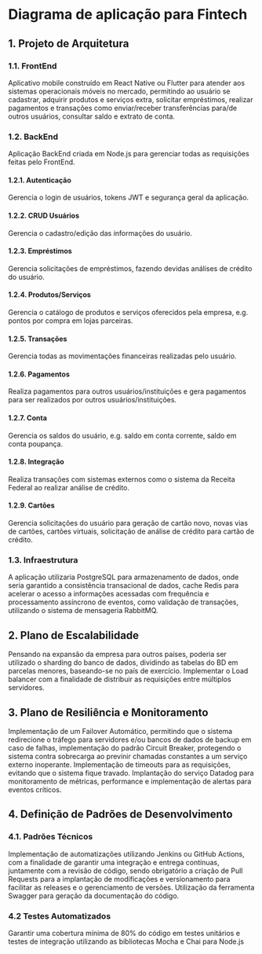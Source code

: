 # Diagrama de aplicação para Fintech


## 1. Projeto de Arquitetura
### 1.1. FrontEnd
Aplicativo mobile construído em React Native ou Flutter para atender aos sistemas operacionais móveis no mercado, permitindo ao usuário se cadastrar, adquirir produtos e serviços extra, solicitar empréstimos, realizar pagamentos e transações como enviar/receber transferências para/de outros usuários, consultar saldo e extrato de conta.

### 1.2. BackEnd
Aplicação BackEnd criada em Node.js para gerenciar todas as requisições feitas pelo FrontEnd.

#### 1.2.1. Autenticação
Gerencia o login de usuários, tokens JWT e segurança geral da aplicação.

#### 1.2.2. CRUD Usuários
Gerencia o cadastro/edição das informações do usuário.

#### 1.2.3. Empréstimos
Gerencia solicitações de empréstimos, fazendo devidas análises de crédito do usuário.

#### 1.2.4. Produtos/Serviços
Gerencia o catálogo de produtos e serviços oferecidos pela empresa, e.g. pontos por compra em lojas parceiras.

#### 1.2.5. Transações
Gerencia todas as movimentações financeiras realizadas pelo usuário.

#### 1.2.6. Pagamentos
Realiza pagamentos para outros usuários/instituições e gera pagamentos para ser realizados por outros usuários/instituições.

#### 1.2.7. Conta
Gerencia os saldos do usuário, e.g. saldo em conta corrente, saldo em conta poupança.

#### 1.2.8. Integração
Realiza transações com sistemas externos como o sistema da Receita Federal ao realizar análise de crédito.

#### 1.2.9. Cartões
Gerencia solicitações do usuário para geração de cartão novo, novas vias de cartões, cartões virtuais, solicitação de análise de crédito para cartão de crédito.

### 1.3. Infraestrutura
A aplicação utilizaria PostgreSQL para armazenamento de dados, onde seria garantido a consistência transacional de dados, cache Redis para acelerar o acesso a informações acessadas com frequência e processamento assíncrono de eventos, como validação de transações, utilizando o sistema de mensageria RabbitMQ.

## 2. Plano de Escalabilidade
Pensando na expansão da empresa para outros países, poderia ser utilizado o sharding do banco de dados, dividindo as tabelas do BD em parcelas menores, baseando-se no país de exercício. Implementar o Load balancer com a finalidade de distribuir as requisições entre múltiplos servidores.

## 3. Plano de Resiliência e Monitoramento
Implementação de um Failover Automático, permitindo que o sistema redirecione o tráfego para servidores e/ou bancos de dados de backup em caso de falhas, implementação do padrão Circuit Breaker, protegendo o sistema contra sobrecarga ao previnir chamadas constantes a um serviço externo inoperante. Implementação de timeouts para as requisições, evitando que o sistema fique travado. Implantação do serviço Datadog para monitoramento de métricas, performance e implementação de alertas para eventos críticos.

## 4. Definição de Padrões de Desenvolvimento
### 4.1. Padrões Técnicos
Implementação de automatizações utilizando Jenkins ou GitHub Actions, com a finalidade de garantir uma integração e entrega contínuas, juntamente com a revisão de código, sendo obrigatório a criação de Pull Requests para a implantação de modificações e versionamento para facilitar as releases e o gerenciamento de versões. Utilização da ferramenta Swagger para geração da documentação do código.

### 4.2 Testes Automatizados
Garantir uma cobertura mínima de 80% do código em testes unitários e testes de integração utilizando as bibliotecas Mocha e Chai para Node.js



